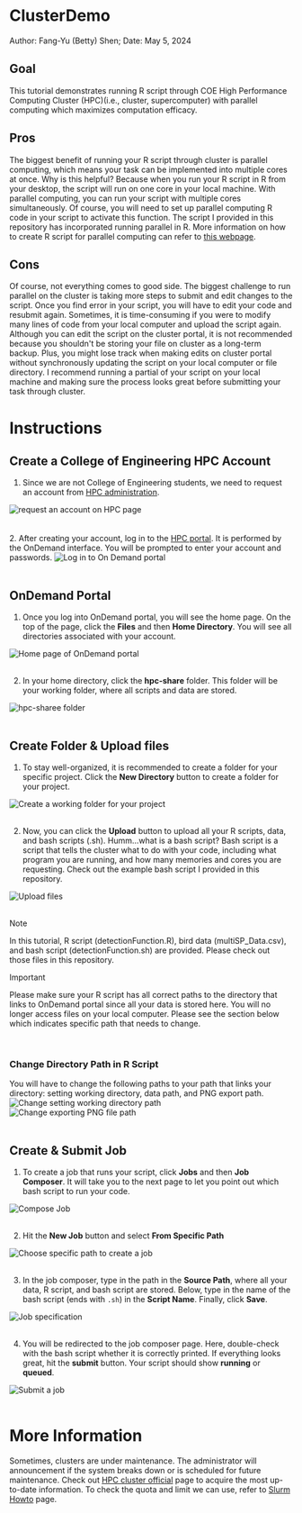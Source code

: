 # ClusterDemo
Author: Fang-Yu (Betty) Shen;
Date: May 5, 2024
## Goal
This tutorial demonstrates running R script through COE High Performance Computing Cluster (HPC)(i.e., cluster, supercomputer) with parallel computing which maximizes computation efficacy.
## Pros
The biggest benefit of running your R script through cluster is parallel computing, which means your task can be implemented into multiple cores at once. Why is this helpful? Because when you run your R script in R from your desktop, the script will run on one core in your local machine. With parallel computing, you can run your script with multiple cores simultaneously. Of course, you will need to set up parallel computing R code in your script to activate this function. The script I provided in this repository has incorporated running parallel in R. More information on how to create R script for parallel computing can refer to [this webpage](https://www.r-bloggers.com/2017/10/running-r-code-in-parallel/). 
## Cons
Of course, not everything comes to good side. The biggest challenge to run parallel on the cluster is taking more steps to submit and edit changes to the script. Once you find error in your script, you will have to edit your code and resubmit again. Sometimes, it is time-consuming if you were to modify many lines of code from your local computer and upload the script again. Although you can edit the script on the cluster portal, it is not recommended because you shouldn't be storing your file on cluster as a long-term backup. Plus, you might lose track when making edits on cluster portal without synchronously updating the script on your local computer or file directory. I recommend running a partial of your script on your local machine and making sure the process looks great before submitting your task through cluster.

# Instructions
## Create a College of Engineering HPC Account
1. Since we are not College of Engineering students, we need to request an account from [HPC administration](https://it.engineering.oregonstate.edu/hpc).

![request an account on HPC page](CreatAccount.png)  
<br>
<br>
2. After creating your account, log in to the [HPC portal](https://ondemand.hpc.engr.oregonstate.edu/). It is performed by the OnDemand interface. You will be prompted to enter your account and passwords.
![Log in to On Demand portal](HPC-login.png)
<br>
<br>

## OnDemand Portal
1. Once you log into OnDemand portal, you will see the home page. On the top of the page, click the **Files** and then **Home Directory**. You will see all directories associated with your account.

![Home page of OnDemand portal](OnDemand_home.png)
<br>
<br>

2. In your home directory, click the **hpc-share** folder. This folder will be your working folder, where all scripts and data are stored.

![hpc-sharee folder](hpc_location.png)
<br>
<br>

## Create Folder & Upload files
1. To stay well-organized, it is recommended to create a folder for your specific project. Click the **New Directory** button to create a folder for your project.

![Create a working folder for your project](NewDirectory.png)
<br>
<br>

2. Now, you can click the **Upload** button to upload all your R scripts, data, and bash scripts (.sh). Humm...what is a bash script? Bash script is a script that tells the cluster what to do with your code, including what program you are running, and how many memories and cores you are requesting. Check out the example bash script I provided in this repository.

![Upload files](UploadFile.png)
<br>
<br>
>[!NOTE]
> In this tutorial, R script (detectionFunction.R), bird data (multiSP_Data.csv), and bash script (detectionFunction.sh) are provided. Please check out those files in this repository.

>[!IMPORTANT]
> Please make sure your R script has all correct paths to the directory that links to OnDemand portal since all your data is stored here. You will no longer access files on your local computer. Please see the section below which indicates specific path that needs to change.
<br>

### Change Directory Path in R Script
You will have to change the following paths to your path that links your directory: setting working directory, data path, and PNG export path.
<br>
![Change setting working directory path](pathChange.png)
<br>
![Change exporting PNG file path](pathChange2.png)
<br>
<br>

## Create & Submit Job
1. To create a job that runs your script, click **Jobs** and then **Job Composer**. It will take you to the next page to let you point out which bash script to run your code.

![Compose Job](CreatJob.png)
<br>
<br>

2. Hit the **New Job** button and select **From Specific Path**

![Choose specific path to create a job](ComposeJob.png)
<br>
<br>

3. In the job composer, type in the path in the **Source Path**, where all your data, R script, and bash script are stored. Below, type in the name of the bash script (ends with `.sh`) in the **Script Name**. Finally, click **Save**.

![Job specification](Jobpath.png)
<br>
<br>

4. You will be redirected to the job composer page. Here, double-check with the bash script whether it is correctly printed. If everything looks great, hit the **submit** button. Your script should show **running** or **queued**.

![Submit a job](SubmitJob.png)
<br>
<br>

# More Information
Sometimes, clusters are under maintenance. The administrator will announcement if the system breaks down or is scheduled for future maintenance. Check out [HPC cluster official](https://it.engineering.oregonstate.edu/hpc) page to acquire the most up-to-date information. To check the quota and limit we can use, refer to [Slurm Howto](https://it.engineering.oregonstate.edu/hpc/slurm-howto) page.

